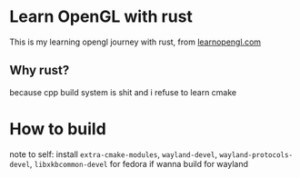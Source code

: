 # Learn OpenGL with rust
This is my learning opengl journey with rust, from [learnopengl.com](https://learnopengl.com)

## Why rust?
because cpp build system is shit and i refuse to learn cmake

# How to build
note to self: 
install `extra-cmake-modules`, `wayland-devel`, `wayland-protocols-devel`, `libxkbcommon-devel` for fedora
if wanna build for wayland